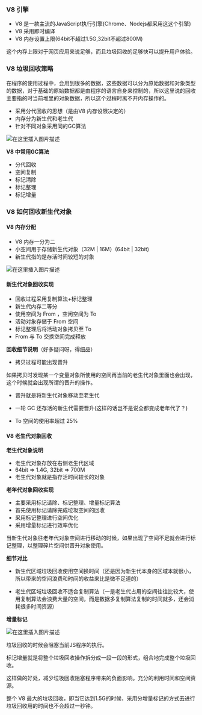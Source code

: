 ### V8 引擎

- V8 是一款主流的JavaScript执行引擎(Chrome、Nodejs都采用这这个引擎)
- V8 采用即时编译
- V8 内存设置上限(64bit不超过1.5G,32bit不超过800M)

这个内存上限对于网页应用来说足够，而且垃圾回收的足够快可以提升用户体验。

### V8 垃圾回收策略

在程序的使用过程中，会用到很多的数据，这些数据可以分为原始数据和对象类型的数据，对于基础的原始数据都是由程序的语言自身来控制的，所以这里说的回收主要指的时当前堆里的对象数据，所以这个过程时离不开内存操作的。

- 采用分代回收的思想（是由V8 内存设限决定的）
- 内存分为新生代和老生代
- 针对不同对象采用同的GC算法

![在这里插入图片描述](https://img-blog.csdnimg.cn/20200530110920509.png?x-oss-process=image/watermark,type_ZmFuZ3poZW5naGVpdGk,shadow_10,text_aHR0cHM6Ly9ibG9nLmNzZG4ubmV0L2Zhbmd4dWFuMTUwOQ==,size_16,color_FFFFFF,t_70)

**V8 中常用GC算法**

- 分代回收
- 空间复制
- 标记清除
- 标记整理
- 标记增量

### V8 如何回收新生代对象

#### V8 内存分配

- V8 内存一分为二
- 小空间用于存储新生代对象（32M | 16M）(64bit | 32bit)
- 新生代指的是存活时间较短的对象

![在这里插入图片描述](https://img-blog.csdnimg.cn/2020053011092680.png)

#### 新生代对象回收实现

- 回收过程采用复制算法+标记整理
- 新生代内存二等分 
- 使用空间为 From ，空闲空间为 To
- 活动对象存储于 From 空间
- 标记整理后将活动对象拷贝至 To
- From 与 To 交换空间完成释放

**回收细节说明**（好多疑问呀，得细品）

- 拷贝过程可能出现晋升

如果拷贝时发现某一个变量对象所使用的空间再当前的老生代对象里面也会出现，这个时候就会出现所谓的晋升的操作。

- 晋升就是将新生代对象移动至老生代

- 一轮 GC 还存活的新生代需要晋升(这样的话岂不是说全都变成老年代了？)

- To 空间的使用率超过 25%

#### V8 老生代对象回收

**老生代对象说明**

- 老生代对象存放在右侧老生代区域
- 64bit => 1.4G, 32bit => 700M
- 老生代对象就是指存活时间较长的对象

**老年代对象回收实现**

- 主要采用标记请除、标记整理、增量标记算法
- 首先使用标记请除完成垃圾空间的回收
- 采用标记整理进行空间优化
- 采用增量标记进行效率优化

当新生代对象往老年代对象空间进行移动的时候，如果出现了空间不足就会进行标记整理，以整理碎片空间供晋升对象使用。

**细节对比**

- 新生代区域垃圾回收使用空间换时间（还是因为新生代本身的区域本就很小，所以带来的空间浪费和时间的收益来比是微不足道的）

- 老生代区域垃圾回收不适合复制算法（一是老生代占用的空间往往比较大，使用复制算法会浪费大量的空间，而是数据多复制算法复制的时间就多，还会消耗很多时间资源）

**增量标记**

![在这里插入图片描述](https://img-blog.csdnimg.cn/20200530114717819.png?x-oss-process=image/watermark,type_ZmFuZ3poZW5naGVpdGk,shadow_10,text_aHR0cHM6Ly9ibG9nLmNzZG4ubmV0L2Zhbmd4dWFuMTUwOQ==,size_16,color_FFFFFF,t_70)

垃圾回收的时候会阻塞当前JS程序的执行。

标记增量就是将整个垃圾回收操作拆分成一段一段的形式，组合地完成整个垃圾回收。

这样做的好处，减少垃圾回收阻塞程序带来的负面影响。充分的利用时间和空间资源。

整个 V8 最大的垃圾回收，即当它达到1.5G的时候，采用分增量标记的方式去进行垃圾回收用的时间也不会超过一秒钟。
 
